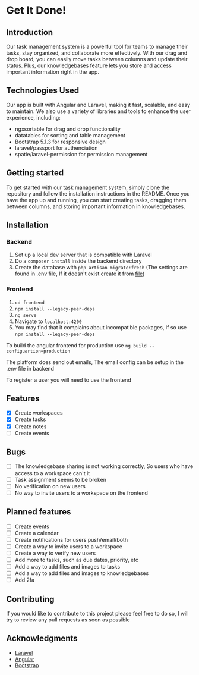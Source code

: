# Get It Done!

## Introduction
Our task management system is a powerful tool for teams to manage their tasks, stay organized, and collaborate more effectively. With our drag and drop board, you can easily move tasks between columns and update their status. Plus, our knowledgebases feature lets you store and access important information right in the app.

## Technologies Used
Our app is built with Angular and Laravel, making it fast, scalable, and easy to maintain. We also use a variety of libraries and tools to enhance the user experience, including:

- ngxsortable for drag and drop functionality
- datatables for sorting and table management
- Bootstrap 5.1.3 for responsive design
- laravel/passport for authenciation
- spatie/laravel-permission for permission management

## Getting started
To get started with our task management system, simply clone the repository and follow the installation instructions in the README. Once you have the app up and running, you can start creating tasks, dragging them between columns, and storing important information in knowledgebases.

## Installation
### Backend
1. Set up a local dev server that is compatible with Laravel
2. Do a ```composer install``` inside the backend directory
3. Create the database with ```php artisan migrate:fresh``` (The settings are found in .env file, If it doesn't exist create it from [file](backend/.env.example))

### Frontend
1. ```cd frontend```
2. ```npm install --legacy-peer-deps```
3. ```ng serve```
4. Navigate to ```localhost:4200```
5. You may find that it complains about incompatible packages, If so use ```npm install --legacy-peer-deps```

To build the angular frontend for production use ```ng build --configuartion=production```

The platform does send out emails, The email config can be setup in the .env file in backend

To register a user you will need to use the frontend

## Features
- [x] Create workspaces
- [x] Create tasks
- [x] Create notes
- [ ] Create events

## Bugs
- [ ] The knowledgebase sharing is not working correctly, So users who have access to a workspace can't it
- [ ] Task assignment seems to be broken
- [ ] No verification on new users
- [ ] No way to invite users to a workspace on the frontend

## Planned features
- [ ] Create events
- [ ] Create a calendar
- [ ] Create notifications for users push/email/both
- [ ] Create a way to invite users to a workspace
- [ ] Create a way to verify new users
- [ ] Add more to tasks, such as due dates, priority, etc
- [ ] Add a way to add files and images to tasks
- [ ] Add a way to add files and images to knowledgebases
- [ ] Add 2fa

## Contributing
If you would like to contribute to this project please feel free to do so, I will try to review any pull requests as soon as possible

## Acknowledgments
- [Laravel](https://laravel.com/)
- [Angular](https://angular.io/)
- [Bootstrap](https://getbootstrap.com/)
